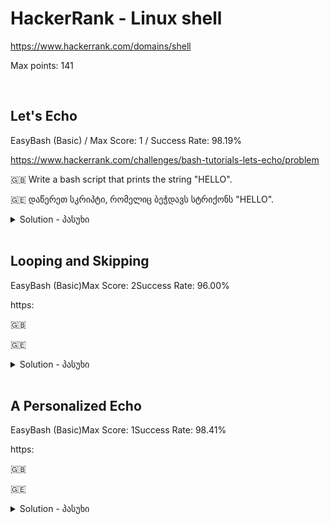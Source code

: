 
# HackerRank - Linux shell 

https://www.hackerrank.com/domains/shell

Max points: 141

<br>


## Let's Echo
EasyBash (Basic) / Max Score: 1 / Success Rate: 98.19%

https://www.hackerrank.com/challenges/bash-tutorials-lets-echo/problem

:uk: Write a bash script that prints the string "HELLO".

:georgia: დაწერეთ სკრიპტი, რომელიც ბეჭდავს სტრიქონს "HELLO".


<details>
  <summary>Solution - პასუხი</summary>
  
  [Solution file / სკრიპტის ფაილი](Let's%20Echo.sh)

  ```shell
  echo "HELLO"
  ```
  
</details>
<br>


## Looping and Skipping
EasyBash (Basic)Max Score: 2Success Rate: 96.00%

https:

:uk: 

:georgia: 


<details>
  <summary>Solution - პასუხი</summary>
  
  [Solution file / სკრიპტის ფაილი](  )

  ```shell
  
  ```
  
</details>
<br>


## A Personalized Echo
EasyBash (Basic)Max Score: 1Success Rate: 98.41%

https:

:uk: 

:georgia: 


<details>
  <summary>Solution - პასუხი</summary>
  
  [Solution file / სკრიპტის ფაილი](  )

  ```shell
  
  ```
  
</details>
<br>





